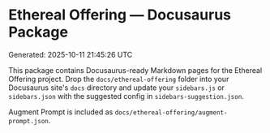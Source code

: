 # Ethereal Offering — Docusaurus Package

Generated: 2025-10-11 21:45:26 UTC

This package contains Docusaurus-ready Markdown pages for the Ethereal Offering project.
Drop the `docs/ethereal-offering` folder into your Docusaurus site's `docs` directory and update your `sidebars.js` or `sidebars.json` with the suggested config in `sidebars-suggestion.json`.

Augment Prompt is included as `docs/ethereal-offering/augment-prompt.json`.
